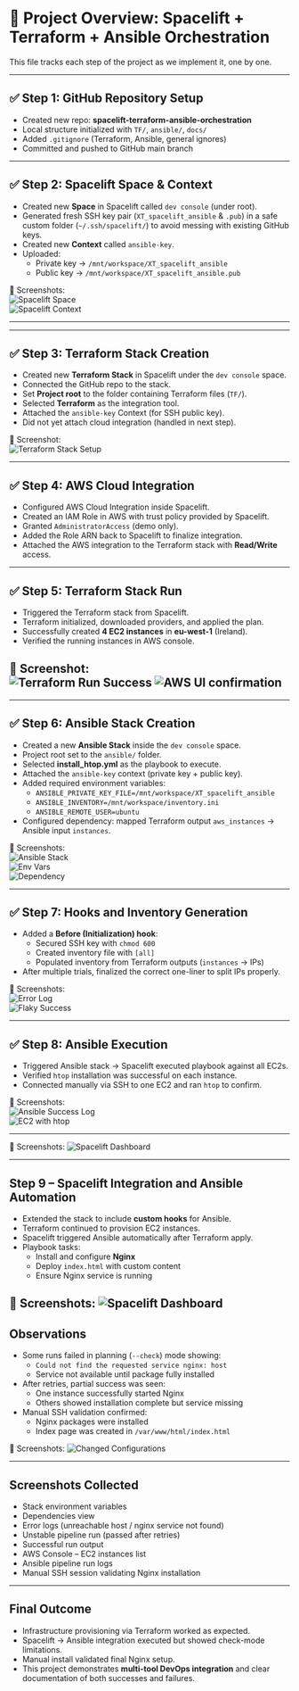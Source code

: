 # 🚀 Project Overview: Spacelift + Terraform + Ansible Orchestration

This file tracks each step of the project as we implement it, one by one.

---

## ✅ Step 1: GitHub Repository Setup
- Created new repo: **spacelift-terraform-ansible-orchestration**
- Local structure initialized with `TF/`, `ansible/`, `docs/`
- Added `.gitignore` (Terraform, Ansible, general ignores)
- Committed and pushed to GitHub main branch

---

## ✅ Step 2: Spacelift Space & Context
- Created new **Space** in Spacelift called `dev console` (under root).
- Generated fresh SSH key pair (`XT_spacelift_ansible` & `.pub`) in a safe custom folder (`~/.ssh/spacelift/`) to avoid messing with existing GitHub keys.
- Created new **Context** called `ansible-key`.
- Uploaded:
  - Private key → `/mnt/workspace/XT_spacelift_ansible`
  - Public key → `/mnt/workspace/XT_spacelift_ansible.pub`

📸 Screenshots:  
![Spacelift Space](./screenshots/spacelift-space.png)  
![Spacelift Context](./screenshots/spacelift-context.png)

---
---

## ✅ Step 3: Terraform Stack Creation
- Created new **Terraform Stack** in Spacelift under the `dev console` space.
- Connected the GitHub repo to the stack.
- Set **Project root** to the folder containing Terraform files (`TF/`).
- Selected **Terraform** as the integration tool.
- Attached the `ansible-key` Context (for SSH public key).
- Did not yet attach cloud integration (handled in next step).

📸 Screenshot:  
![Terraform Stack Setup](./screenshots/spacelift-terraform_stack.png)

---

## ✅ Step 4: AWS Cloud Integration
- Configured AWS Cloud Integration inside Spacelift.
- Created an IAM Role in AWS with trust policy provided by Spacelift.
- Granted `AdministratorAccess` (demo only).
- Added the Role ARN back to Spacelift to finalize integration.
- Attached the AWS integration to the Terraform stack with **Read/Write** access.

---

## ✅ Step 5: Terraform Stack Run
- Triggered the Terraform stack from Spacelift.
- Terraform initialized, downloaded providers, and applied the plan.
- Successfully created **4 EC2 instances** in **eu-west-1** (Ireland).
- Verified the running instances in AWS console.

📸 Screenshot:  
![Terraform Run Success](./screenshots/spacelift-terraform-run.png)
![AWS UI confirmation](./screenshots/ec2_instances-created.png)
---

---

## ✅ Step 6: Ansible Stack Creation
- Created a new **Ansible Stack** inside the `dev console` space.
- Project root set to the `ansible/` folder.
- Selected **install_htop.yml** as the playbook to execute.
- Attached the `ansible-key` context (private key + public key).
- Added required environment variables:
  - `ANSIBLE_PRIVATE_KEY_FILE=/mnt/workspace/XT_spacelift_ansible`
  - `ANSIBLE_INVENTORY=/mnt/workspace/inventory.ini`
  - `ANSIBLE_REMOTE_USER=ubuntu`
- Configured dependency: mapped Terraform output `aws_instances` → Ansible input `instances`.

📸 Screenshots:  
![Ansible Stack](./screenshots/spacelift-ansible-stack.png)  
![Env Vars](./screenshots/spacelift-ansible-env-vars.png)  
![Dependency](./screenshots/spacelift-ansible-dependency.png)

---

## ✅ Step 7: Hooks and Inventory Generation
- Added a **Before (Initialization) hook**:
  - Secured SSH key with `chmod 600`
  - Created inventory file with `[all]`
  - Populated inventory from Terraform outputs (`instances` → IPs)
- After multiple trials, finalized the correct one-liner to split IPs properly.

📸 Screenshots:  
![Error Log](./screenshots/spacelift-ansible-error-log.png)  
![Flaky Success](./screenshots/spacelift-ansible-flaky-success.png)

---

## ✅ Step 8: Ansible Execution
- Triggered Ansible stack → Spacelift executed playbook against all EC2s.
- Verified `htop` installation was successful on each instance.
- Connected manually via SSH to one EC2 and ran `htop` to confirm.

📸 Screenshots:  
![Ansible Success Log](./screenshots/spacelift-ansible-success-log.png)  
![EC2 with htop](./screenshots/aws-ec2-htop.png)

---
📸 Screenshots:
![Spacelift Dashboard](./screenshots/spaceshift-observability.png)

---

## Step 9 – Spacelift Integration and Ansible Automation
- Extended the stack to include **custom hooks** for Ansible.
- Terraform continued to provision EC2 instances.
- Spacelift triggered Ansible automatically after Terraform apply.
- Playbook tasks:
  - Install and configure **Nginx**
  - Deploy `index.html` with custom content
  - Ensure Nginx service is running

📸 Screenshots:
![Spacelift Dashboard](./screenshots/spaceshift-observability.png)
---

## Observations
- Some runs failed in planning (`--check`) mode showing:
  - `Could not find the requested service nginx: host`
  - Service not available until package fully installed
- After retries, partial success was seen:
  - One instance successfully started Nginx
  - Others showed installation complete but service missing
- Manual SSH validation confirmed:
  - Nginx packages were installed
  - Index page was created in `/var/www/html/index.html`

📸 Screenshots:
![Changed Configurations](./screenshots/changed_instances.png)

---

## Screenshots Collected
- Stack environment variables  
- Dependencies view  
- Error logs (unreachable host / nginx service not found)  
- Unstable pipeline run (passed after retries)  
- Successful run output  
- AWS Console – EC2 instances list  
- Ansible pipeline run logs  
- Manual SSH session validating Nginx installation  

---

## Final Outcome
- Infrastructure provisioning via Terraform worked as expected.
- Spacelift → Ansible integration executed but showed check-mode limitations.
- Manual install validated final Nginx setup.
- This project demonstrates **multi-tool DevOps integration** and clear documentation of both successes and failures.

